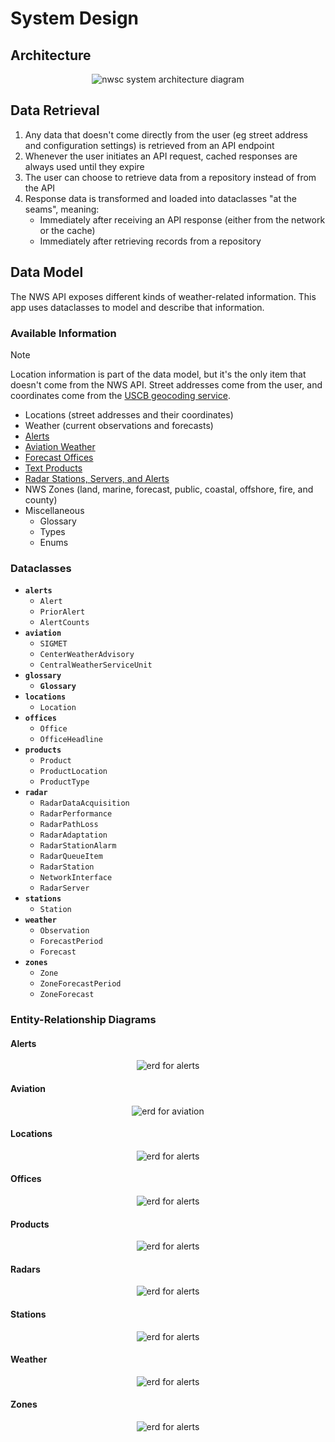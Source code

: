 # System Design
## Architecture
<div align='center'>
<img src='https://github.com/1npo/nwsc/blob/main/resources/img/nwsc_architecture.png' alt='nwsc system architecture diagram'>
</div>

## Data Retrieval
1. Any data that doesn't come directly from the user (eg street address and configuration settings) is retrieved from an API endpoint
2. Whenever the user initiates an API request, cached responses are always used until they expire
3. The user can choose to retrieve data from a repository instead of from the API
4. Response data is transformed and loaded into dataclasses "at the seams", meaning:
   - Immediately after receiving an API response (either from the network or the cache)
   - Immediately after retrieving records from a repository

## Data Model
The NWS API exposes different kinds of weather-related information. This app uses dataclasses to model and describe that information.

### Available Information
> [!NOTE]
> Location information is part of the data model, but it's the only item that doesn't come from the NWS API. Street addresses come from the user, and coordinates come from the [USCB geocoding service](https://geocoding.geo.census.gov/geocoder/Geocoding_Services_API.html).

- Locations (street addresses and their coordinates)
- Weather (current observations and forecasts)
- [Alerts](https://alerts.weather.gov)
- [Aviation Weather](https://www.weather.gov/ilm/aviation)
- [Forecast Offices](https://www.weather.gov/srh/nwsoffices)
- [Text Products](https://forecast.weather.gov/product_types.php)
- [Radar Stations, Servers, and Alerts](https://www.weather.gov/nl2/)
- NWS Zones (land, marine, forecast, public, coastal, offshore, fire, and county)
- Miscellaneous
  - Glossary
  - Types
  - Enums

### Dataclasses
- **`alerts`**
  - `Alert`
  - `PriorAlert`
  - `AlertCounts`
- **`aviation`**
  - `SIGMET`
  - `CenterWeatherAdvisory`
  - `CentralWeatherServiceUnit`
- **`glossary`**
  - **`Glossary`**
- **`locations`**
  - `Location`
- **`offices`**
  - `Office`
  - `OfficeHeadline`
- **`products`**
  - `Product`
  - `ProductLocation`
  - `ProductType`
- **`radar`**
  - `RadarDataAcquisition`
  - `RadarPerformance`
  - `RadarPathLoss`
  - `RadarAdaptation`
  - `RadarStationAlarm`
  - `RadarQueueItem`
  - `RadarStation`
  - `NetworkInterface`
  - `RadarServer`
- **`stations`**
  - `Station`
- **`weather`**
  - `Observation`
  - `ForecastPeriod`
  - `Forecast`
- **`zones`**
  - `Zone`
  - `ZoneForecastPeriod`
  - `ZoneForecast`

### Entity-Relationship Diagrams
#### Alerts
<div align='center'>
<img src='https://github.com/1npo/nwsc/blob/main/resources/img/erd/erd_alerts.png' alt='erd for alerts'>
</div>

#### Aviation
<div align='center'>
<img src='https://github.com/1npo/nwsc/blob/main/resources/img/erd/erd_aviation.png' alt='erd for aviation'>
</div>

#### Locations
<div align='center'>
<img src='https://github.com/1npo/nwsc/blob/main/resources/img/erd/erd_locations.png' alt='erd for alerts'>
</div>

#### Offices
<div align='center'>
<img src='https://github.com/1npo/nwsc/blob/main/resources/img/erd/erd_offices.png' alt='erd for alerts'>
</div>

#### Products
<div align='center'>
<img src='https://github.com/1npo/nwsc/blob/main/resources/img/erd/erd_products.png' alt='erd for alerts'>
</div>

#### Radars
<div align='center'>
<img src='https://github.com/1npo/nwsc/blob/main/resources/img/erd/erd_radars.png' alt='erd for alerts'>
</div>

#### Stations
<div align='center'>
<img src='https://github.com/1npo/nwsc/blob/main/resources/img/erd/erd_stations.png' alt='erd for alerts'>
</div>

#### Weather
<div align='center'>
<img src='https://github.com/1npo/nwsc/blob/main/resources/img/erd/erd_weather.png' alt='erd for alerts'>
</div>

#### Zones
<div align='center'>
<img src='https://github.com/1npo/nwsc/blob/main/resources/img/erd/erd_zones.png' alt='erd for alerts'>
</div>
